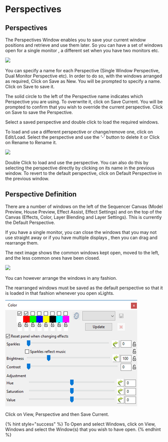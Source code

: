 # Perspectives

## Perspectives

The Perspectives Window enables you to save your current window positions and retrieve and use them later. So you can have a set of windows open for a single monitor , a different set when you have two monitors etc.

![](https://lh4.googleusercontent.com/7CFgFAtw9GhyTflLKZ7KVs0rK-ZJyEAoANL3qnZ6VNxTbU-hP258u6Nw-wkcag8xoqQbe_01t58CN6ysj8AoXooU6VKySiEW9MtbnZPhST-Jz4rEyTtQjatGy45X6OH_TBbg_MKQ)

You can specify a name for each Perspective \(Single Window Perspective, Dual Monitor Perspective etc\). In order to do so, with the windows arranged as required, Click on Save as New. You will be prompted to specify a name. Click on Save to save it.

The solid circle to the left of the Perspective name indicates which Perspective you are using. To overwrite it, click on Save Current. You will be prompted to confirm that you wish to override the current perspective. Click on Save to save the Perspective.

Select a saved perspective and double click to load the required windows.

To load and use a different perspective or change/remove one, click on Edit/Load. Select the perspective and use the ‘-’ button to delete it or Click on Rename to Rename it.

![](https://lh6.googleusercontent.com/gCPSzrJOxQ08ift22zn6knxyGhzOLODQjAxg1Zf_xVL5Aj_URe-JPUunVvIOhcVoExUpSimKMLRVKhl_FNNpUTTEpHB76TA-xUGUN23KSI71oPCCrKy00Lp3cQvHFDidbhAVeQ4-)

Double Click to load and use the perspective. You can also do this by selecting the perspective directly by clicking on its name in the previous window. To revert to the default perspective, click on Default Perspective in the previous window.

## Perspective Definition

There are a number of windows on the left of the Sequencer Canvas \(Model Preview, House Preview, Effect Assist, Effect Settings\) and on the top of the Canvas \(Effects, Color, Layer Blending and Layer Settings\). This is currently the Default Perspective.

If you have a single monitor, you can close the windows that you may not use straight away or if you have multiple displays , then you can drag and rearrange them.

The next image shows the common windows kept open, moved to the left, and the less common ones have been closed.

![](https://lh4.googleusercontent.com/-CXsZWbnSPEDLSmASV1Gu6m-SRGyIq9bl66NZLQo2uUYtE7wByWh6A42IYEJlqT-GImkwGiRNarzS-MnwOYB3Vqiigo86YeVE3svD4UkCBFOtWTK9qwI4SGCYvFmG4ZcUamnGS6v)

You can however arrange the windows in any fashion.

The rearranged windows must be saved as the default perspective so that it is loaded in that fashion whenever you open xLights.

![Save Current Perspective](../../../.gitbook/assets/image%20%2827%29.png)

Click on View, Perspective and then Save Current.

{% hint style="success" %}
To Open and select Windows, click on View, Windows and select the Window\(s\) that you wish to have open.
{% endhint %}

